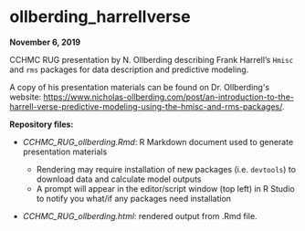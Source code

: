 # ollberding_harrellverse
**November 6, 2019**

CCHMC RUG presentation by N. Ollberding describing Frank Harrell’s `Hmisc` and `rms` packages for data description and predictive modeling.

A copy of his presentation materials can be found on Dr. Ollberding's website: https://www.nicholas-ollberding.com/post/an-introduction-to-the-harrell-verse-predictive-modeling-using-the-hmisc-and-rms-packages/.


**Repository files:**

  - *CCHMC_RUG_ollberding.Rmd*: R Markdown document used to generate presentation materials
    - Rendering may require installation of new packages (i.e. `devtools`) to download data and calculate model outputs
    - A prompt will appear in the editor/script window (top left) in R Studio to notify you what/if any packages need installation
    
  - *CCHMC_RUG_ollberding.html*: rendered output from .Rmd file.
